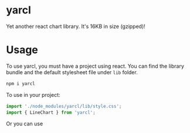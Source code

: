 
# yarcl
Yet another react chart library. It's 16KB in size (gzipped)!

# Usage

To use yarcl, you must have a project using react. You can find the library bundle and the default stylesheet file under `lib` folder.

```cmd
npm i yarcl
```

To use in your project:

```javascript
import './node_modules/yarcl/lib/style.css';
import { LineChart } from 'yarcl';
```

Or you can use <script> tags:

```html
<link rel="stylesheet" href="./node_modules/yarcl/lib/style.css">
<script src="./node_modules/yarcl/lib/yarcl.umd.min.js"></script>
<script>
    const LineChart = yarcl.LineChart;
</script>
```

# Charts
## Bar Chart
Example:
```javascript
import { BarChart, BarChartVertical } from 'yarcl';

<BarChart
    title={'Population of largest Turkey cities (in millions)'}
    subtitle={'according to 2015 estimates'}
    label={['İstanbul', 'Ankara', 'İzmir', 'Bursa', 'Adana']}
    data={[14000000, 4700000, 2800000, 1900000, 1600000]}
/>

<BarChartVertical
    title={'Population of largest Turkey cities (in millions)'}
    subtitle={'according to 2015 estimates'}
    label={['İstanbul', 'Ankara', 'İzmir', 'Bursa', 'Adana']}
    data={[14000000, 4700000, 2800000, 1900000, 1600000]}
/>
```

![](static/bar_chart.png)
![](static/bar_chart_vertical.png)

Bar chart has these attributes:

    title (optional): The main title
    
    subtitle (optional): Explanatory subtitle
    
    label: This string array contains the names of the bars.
    
    data: This number array contains the values.
    
    color (optional): You can change the bars color to one chosen color. eg. "orange"
    
    scale (optional): This number changes the X line scale. eg. "5" splits the scale to 5 points.

## Area Chart
Example:
```javascript
import { AreaChart } from 'yarcl';

<AreaChart
    title="Population of countries by years (in millions)"
    subtitle="in 1950, 1965, 1980, 1995 and 2010"
    series={[
        {label: 'Turkey', data: [21, 30, 43, 58, 71]},
        {label: 'Germany', data: [69, 75, 78, 81, 80]},
        {label: 'Canada', data: [14, 19, 24, 29, 34]},
        {label: 'Israel', data: [null, 2, 3, 5, 7]}
    ]}
/>
```

![](static/area_chart.png)

Area chart has these attributes:

    title (optional): The main title
    
    subtitle (optional): Explanatory subtitle
    
    series: This contains label, data and color.

        label: This string array contains the names of the bars.
    
        data: This number array contains the values.
    
        color (optional): You can change the bars color to one chosen color. eg. "orange"
    
    scale (optional): This number changes the X line scale. eg. "5" splits the scale to 5 points.
    
    scaleLabel (optional): You can directly give labels to x axis with string array.

## Stacked Area Chart
Example:
```javascript
import { StackedAreaChart } from 'yarcl';

<StackedAreaChart
    title="Population of countries by years (in millions)"
    subtitle="in 1950, 1965, 1980, 1995 and 2010"
    series={[
        {label: 'Turkey', data: [21, 30, 43, 58, 71]},
        {label: 'Germany', data: [69, 75, 78, 81, 80]},
        {label: 'Canada', data: [14, 19, 24, 29, 34]},
        {label: 'Israel', data: [null, 2, 3, 5, 7]}
    ]}
/>
```

![](static/stacked_area_chart.png)

Stacked area chart has these attributes:

    title (optional): The main title
    
    subtitle (optional): Explanatory subtitle
    
    series: This contains label, data and color.

        label: This string array contains the names of the bars.
    
        data: This number array contains the values.
    
        color (optional): You can change the bars color to one chosen color. eg. "orange"
    
    scale (optional): This number changes the X line scale. eg. "5" splits the scale to 5 points.
    
    scaleLabel (optional): You can directly give labels to x axis with string array.

## Line Chart
Example:
```javascript
import { LineChart } from 'yarcl';

<LineChart
    title={{text: 'Population of countries by years (in millions)'}}
    subtitle={{text: 'in 1950, 1965, 1980, 1995 and 2010'}}
    yAxis={{title: {text: 'Population'}}}
    plotOptions={{pointStart: 10}}
    width={1000}
    height={400}
    series={[
        {name: 'Turkey', data: [21, 30, 43, 58, 71]},
        {name: 'Germany', data: [69, 75, 78, 81, 80]},
        {name: 'Canada', data: [14, 19, 24, 29, 34]},
        {name: 'Israel', data: [0, 2, 3, 5, 7]}
    ]}
/>
```

![](static/line_chart.png)

Line chart has these attributes:

    title (optional): This contains text.

        text: The main title.
    
    subtitle (optional): This contains text.

        text: Explanatory subtitle.

    yAxis (optional): This contains title.

        title:  ---

            text: Y Axis title.
    
    plotOptions (optional): This contains pointStart.

        pointStart: Starting point for X Axis.

    width (optional): Width of the chart.

    height (optional): Height of the chart.
    
    series: This contains name and data.

        name: Name of the Data.
    
        data: This number array contains the values.

## Pie Chart
Example:
```javascript
import { PieChart } from 'yarcl';

<PieChart
    title={'Spread of population in top 5 districts in Kayseri '}
    data={[
        {label: 'Melikgazi', value: 562000},
        {label: 'Kocasinan', value: 394000},
        {label: 'Talas', value: 155000},
        {label: 'Develi', value: 64000},
        {label: 'Yahyalı', value: 36000},
    ]}
    options={{ showPercentage: true, isDonut: true, donutPercentage: 0.5 }}
/>
```

![](static/pie_chart.png)
![](static/donut_chart.png)

Pie chart has these attributes

    title: String value for the chart's title

    data: Array of objects for data to be displayed

        label: Label of the given serie

        value: Value of type number for the serie

    options (optional): Customization options for the chart

        pieStartingPercentage (optional): A number value that determines which angle the pies start from. Value can be between 0 and 1, 1 being 360 degrees. (default: 0.25)

        isDonut (optional): A boolean value to enable donut chart (default: false)

        donutPercentage (optional): A number value between 0 and 1 that determines the size of empty circle inside donut chart (default: 0.5)

## Heatmap Chart
Example:
```javascript
import { HeatmapChart } from 'yarcl';

<HeatmapChart
    title={{text:'Sales per employee per weekday'}}
    xAxis={{categories:['Alexander', 'Marie', 'Maximilian', 'Sophia', 'Lukas', 'Maria', 'Leon', 'Anna', 'Tim', 'Laura']}}
    yAxis={{categories:['Monday', 'Tuesday', 'Wednesday', 'Thursday', 'Friday']}}
    width={900}
    height={500}
    series= {{
        borderWidth: 0,
        data: [
            [0, 0, 10], [0, 1, 19], [0, 2, 8], [0, 3, 24], 
            [0, 4, 67], [1, 0, 92], [1, 1, 58], [1, 2, 78], 
            [1, 3, 117], [1, 4, 48], [2, 0, 35], [2, 1, 15], 
            [2, 2, 123], [2, 3, 64], [2, 4, 52], [3, 0, 72], 
            [3, 1, 132], [3, 2, 114], [3, 3, 19], [3, 4, 16], 
            [4, 0, 38], [4, 1, 5], [4, 2, 8], [4, 3, 117], 
            [4, 4, 115], [5, 0, 88], [5, 1, 32], [5, 2, 12], 
            [5, 3, 6], [5, 4, 120], [6, 0, 13], [6, 1, 44], 
            [6, 2, 88], [6, 3, 98], [6, 4, 96], [7, 0, 31], 
            [7, 1, 1], [7, 2, 82], [7, 3, 32], [7, 4, 30], 
            [8, 0, 85], [8, 1, 97], [8, 2, 123], [8, 3, 64], 
            [8, 4, 84], [9, 0, 47], [9, 1, 114], [9, 2, 31], 
            [9, 3, 48], [9, 4, 91]],
        dataLabels: {
            enabled: true,
            color: 'black'
        }
    }}
/>
```

![](static/heatmap_chart.png)

HeatMap chart has these attributes

    title: This contains text.

        text: The main title.
    
    xAxis: This contains categories.

        categories: This string array contains names for x axis of data.

    yAxis: This contains categories.

        categories: This string array contains names for y axis of data.

    width: Width of the chart.

    height: Height of the chart.
    
    series: This contains borderWidth, data and dataLabels.

        borderWidth: Width of the border between each of the heatmap data cells if wanted else leave "0".

        data: This 2D number array contains x index, y index and data value for each data.

        dataLabels: This contains enabled and color.

            enabled: Boolean value if data values be wanted to be shown on the data cells.

            color: Color of data values if enabled.


## BubbleChart Chart
Example:
```javascript
import { BubbleChart } from 'yarcl';

<BubbleChart
    title={{text: 'Sugar and fat intake per country'}}
    subtitle={{text: 'data taken from https://jsfiddle.net/gh/get/library/pure/highcharts/highcharts/tree/master/samples/highcharts/demo/bubble/'}}
    xAxis={{
        gridLineWidth: 1,
        per: 'day',
        plotLines: [{
            color: 'black',
            dashStyle: '4, 4, 8, 4',
            label:{
                text: 'Safe fat intake ',
                x: 0,
                y: 0
            },
            value: 200,
            width: 1
        }],
        title:{text: 'Daily fat intake'},
        unitName: 'gr'
    }}
    yAxis={{
        gridLineWidth: 1,
        per: 'day',
        plotLines:[{
            color: 'black',
            dashStyle: '4, 4',
            label:{
                text: 'Safe sugar intake ',
                x: 0,
                y: 0
            },
            value: 80,
            width: 1
        }],
        title:{text: 'Daily sugar intake'},
        unitName: 'gr'
    }}
    width={1000}
    height={550}
    series={[
        { x: 85.1, y: 305.1, z: 50.8, shortName: 'BE', fullName: 'Belgium       ' },
        { x: 86.5, y: 102.9, z: 14.7, shortName: 'DE', fullName: 'Germany       ' },
        { x: 80.8, y: 191.5, z: 15.8, shortName: 'FI', fullName: 'Finland       ' },
        { x: 80.4, y: 102.5, z: 12.1, shortName: 'NL', fullName: 'Netherlands   ' },
        { x: 80.3, y: 186.1, z: 11.8, shortName: 'SE', fullName: 'Sweden        ' },
        { x: 78.4, y: 170.1, z: 16.6, shortName: 'ES', fullName: 'Spain         ' },
        { x: 74.2, y: 168.5, z: 14.5, shortName: 'FR', fullName: 'France        ' },
        { x: 73.5, y: 183.1, z: 10.1, shortName: 'NO', fullName: 'Norway        ' },
        { x: 71.1, y: 193.2, z: 24.7, shortName: 'UK', fullName: 'United Kingdom' },
        { x: 69.2, y: 157.6, z: 10.4, shortName: 'IT', fullName: 'Italy         ' },
        { x: 68.6, y: 120.1, z: 16.1, shortName: 'RU', fullName: 'Russia        ' },
        { x: 65.5, y: 126.4, z: 35.3, shortName: 'US', fullName: 'United States ' },
        { x: 65.4, y: 150.8, z: 28.5, shortName: 'HU', fullName: 'Hungary       ' },
        { x: 63.4, y: 151.8, z: 15.4, shortName: 'PT', fullName: 'Portugal      ' },
        { x: 64.1, y: 182.9, z: 31.3, shortName: 'NZ', fullName: 'New Zealand   ' }
    ]}
/>
```

![](static/bubble_chart.png)

BubbleChart chart has these attributes

    title (optional): This contains text.

        text: The main title.
    
    subtitle (optional): This contains text.

        text: Explanatory subtitle.
    
    xAxis: This contains gridLineWidth, per, plotLines, title and unitName.

        gridLineWidth (optional): Width of the vertical grid lines.
        
        per: UnitName of y where why is x/y
        
        plotLines: This contains color, dashStyle, label, value and width.

            color: Color of plotline.
            
            dashStyle: DashStyle for plotline.
            
            label: This contains text, x and y.

                tex: text of plot line.

                x (optional): x offset from plotline for text.

                y (optional): y offset from plotline for text.
            
            value: value for plotline for where it should be.
            
            width: Width of the plotline of xAxis.
        
        title (optional): ---

            text: Title for xAxis.
        
        unitName: UnitName of x where why is x/y
    
    yAxis: This contains gridLineWidth, per, plotLines, title and unitName.

        gridLineWidth (optional): Width of the horizontal grid lines.
        
        per: UnitName of y where why is x/y
        
        plotLines: This contains color, dashStyle, label, value and width.

            color: Color of plotline.
            
            dashStyle: DashStyle for plotline.
            
            label: This contains text, x and y.

                tex: text of plot line.

                x (optional): x offset from plotline for text.

                y (optional): y offset from plotline for text.
            
            value: value for plotline for where it should be.
            
            width: Width of the plotline of yAxis.
        
        title (optional): ---

            text: Title for xAxis.
        
        unitName: UnitName of x where why is x/y

    width (optional): Width of the chart.

    height (optional): Height of the chart.
    
    series: This contains borderWidth, data and dataLabels.

        borderWidth: Width of the border between each of the heatmap data cells if wanted else leave "0".

        data: This 2D number array contains x index, y index and data value for each data.

        dataLabels: This contains enabled and color.

            enabled: Boolean value if data values be wanted to be shown on the data cells.

            color: Color of data values if enabled.

# Development

To build yarcl, you need to install required dependencies by executing `npm i` in command line.

Then you can build yarcl by executing `npm start` , library bundle will be in the folder `lib` .

To run tests, just execute `npm test` .